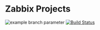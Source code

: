 # Zabbix Projects

![example branch parameter](https://github.com/github/docs/actions/workflows/main.yml/badge.svg?branch=feature-1)
[![Build Status](https://api.travis-ci.org/likeastore/maintenance.png)](https://travis-ci.org/likeastore/maintenance)


